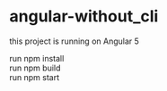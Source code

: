 # angular-without_cli
this project is running on Angular 5

run npm install<br/>
run npm build <br/>
run npm start <br/>
